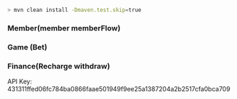 


```bash

> mvn clean install -Dmaven.test.skip=true

```


### Member(member memberFlow)
### Game (Bet)
### Finance(Recharge withdraw)

API Key: 431311ffed06fc784ba0866faae501949f9ee25a1387204a2b2517cfa0bca709







